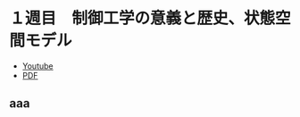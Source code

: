 # １週目　制御工学の意義と歴史、状態空間モデル

* [Youtube](https://www.youtube.com/watch?v=3k2rzCyCgNY)
* [PDF](http:/www.ritsumei.ac.jp/~uemura-m/control2/control2_1.pdf)

## aaa
